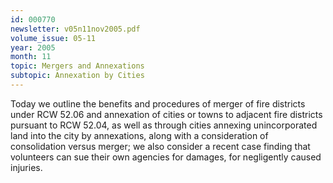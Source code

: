 ```yaml
---
id: 000770
newsletter: v05n11nov2005.pdf
volume_issue: 05-11
year: 2005
month: 11
topic: Mergers and Annexations
subtopic: Annexation by Cities
---
```


Today we outline the benefits and procedures of merger of fire districts under RCW 52.06 and annexation of cities or towns to adjacent fire districts pursuant to RCW 52.04, as well as through cities annexing unincorporated land into the city by annexations, along with a consideration of consolidation versus merger; we also consider a recent case finding that volunteers can sue their own agencies for damages, for negligently caused injuries.